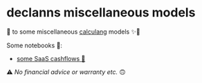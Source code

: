 # declanns miscellaneous models

🏡 to some miscellaneous [calculang](https://github.com/calculang/calculang) models ✨🎁

Some notebooks 📓:

- [some SaaS cashflows 💸](https://observablehq.com/@declann/some-cashflows?collection=@declann/calculang)

⚠️ *No financial advice or warranty etc.* 🙃